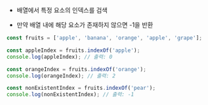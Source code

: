 - 배열에서 특정 요소의 인덱스를 검색

- 만약 배열 내에 해당 요소가 존재하지 않으면 -1을 반환

``` js
const fruits = ['apple', 'banana', 'orange', 'apple', 'grape'];

const appleIndex = fruits.indexOf('apple');
console.log(appleIndex); // 출력: 0

const orangeIndex = fruits.indexOf('orange');
console.log(orangeIndex); // 출력: 2

const nonExistentIndex = fruits.indexOf('pear');
console.log(nonExistentIndex); // 출력: -1
```
